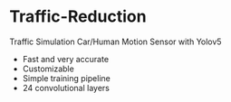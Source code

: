 # Traffic-Reduction
Traffic Simulation
Car/Human Motion Sensor with Yolov5
* Fast and very accurate
* Customizable
* Simple training pipeline
* 24 convolutional layers
